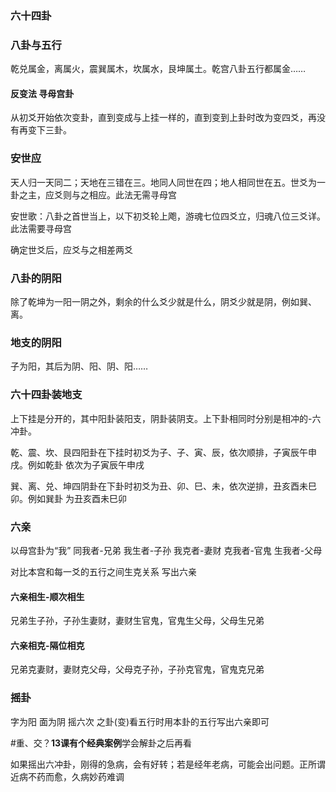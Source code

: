 ### 六十四卦



### 八卦与五行

 乾兑属金，离属火，震巽属木，坎属水，艮坤属土。乾宫八卦五行都属金……                        

#### 反变法  寻母宫卦

从初爻开始依次变卦，直到变成与上挂一样的，直到变到上卦时改为变四爻，再没有再变下三卦。

### 安世应
天人归一天同二；天地在三错在三。地同人同世在四；地人相同世在五。世爻为一卦之主，应爻则与之相应。此法无需寻母宫

安世歌：八卦之首世当上，以下初爻轮上飑，游魂七位四爻立，归魂八位三爻详。此法需要寻母宫

确定世爻后，应爻与之相差两爻

### 八卦的阴阳

除了乾坤为一阳一阴之外，剩余的什么爻少就是什么，阴爻少就是阴，例如巽、离。

### 地支的阴阳

子为阳，其后为阴、阳、阴、阳……

### 六十四卦装地支

上下挂是分开的，其中阳卦装阳支，阴卦装阴支。上下卦相同时分别是相冲的-六冲卦。

乾、震、坎、艮四阳卦在下挂时初爻为子、子、寅、辰，依次顺排，子寅辰午申戌。例如乾卦 依次为子寅辰午申戌

巽、离、兑、坤四阴卦在下卦时初爻为丑、卯、巳、未，依次逆排，丑亥酉未巳卯。例如巽卦 为丑亥酉未巳卯

### 六亲

以母宫卦为“我”  同我者-兄弟 我生者-子孙 我克者-妻财 克我者-官鬼 生我者-父母

对比本宫和每一爻的五行之间生克关系 写出六亲

#### 六亲相生-顺次相生

兄弟生子孙，子孙生妻财，妻财生官鬼，官鬼生父母，父母生兄弟

#### 六亲相克-隔位相克

兄弟克妻财，妻财克父母，父母克子孙，子孙克官鬼，官鬼克兄弟

### 摇卦

字为阳 面为阴 摇六次   之卦(变)看五行时用本卦的五行写出六亲即可

#重、交？**13课有个经典案例**学会解卦之后再看

如果摇出六冲卦，刚得的急病，会有好转；若是经年老病，可能会出问题。正所谓近病不药而愈，久病妙药难调
